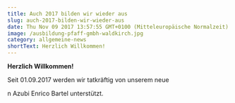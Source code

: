 ```yaml
---
title: Auch 2017 bilden wir wieder aus
slug: auch-2017-bilden-wir-wieder-aus
date: Thu Nov 09 2017 13:57:55 GMT+0100 (Mitteleuropäische Normalzeit)
image: /ausbildung-pfaff-gmbh-waldkirch.jpg
category: allgemeine-news
shortText: Herzlich Willkommen!
---
```


<strong>Herzlich Willkommen!</strong></p>

<p>Seit 01.09.2017 werden wir tatkräftig von unserem neue

<!--more-->

n Azubi Enrico Bartel unterstützt.</p>